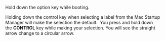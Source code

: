 Hold down the option key while booting.

Holding down the control key when selecting a label from the Mac Startup Manager will make the selection the default. 
You press and hold down the **CONTROL** key while making your selection. You will see the straight arrow change to a circular arrow.